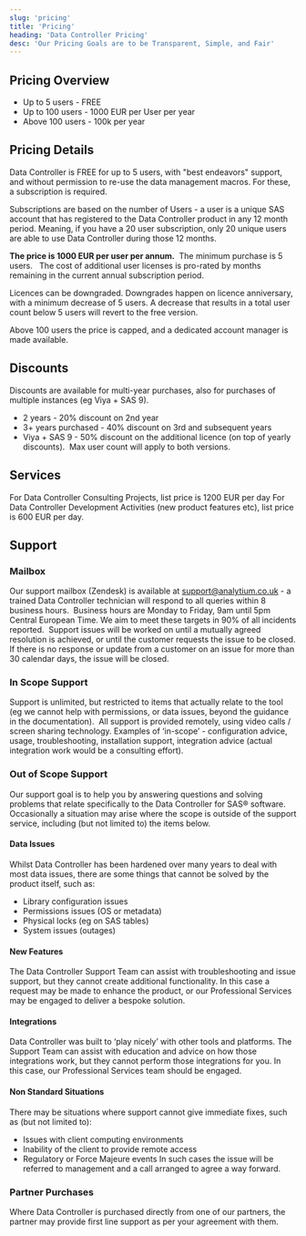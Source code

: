 ```yaml
---
slug: 'pricing'
title: 'Pricing'
heading: 'Data Controller Pricing'
desc: 'Our Pricing Goals are to be Transparent, Simple, and Fair'
---
```


## Pricing Overview

- Up to 5 users - FREE
- Up to 100 users - 1000 EUR per User per year
- Above 100 users - 100k per year

## Pricing Details

Data Controller is FREE for up to 5 users, with "best endeavors" support, and without permission to re-use the data management macros. For these, a subscription is required.

Subscriptions are based on the number of Users - a user is a unique SAS account that has registered to the Data Controller product in any 12 month period. Meaning, if you have a 20 user subscription, only 20 unique users are able to use Data Controller during those 12 months.

**The price is 1000 EUR per user per annum.**  The minimum purchase is 5 users.   The cost of additional user licenses is pro-rated by months remaining in the current annual subscription period.

Licences can be downgraded. Downgrades happen on licence anniversary, with a minimum decrease of 5 users. A decrease that results in a total user count below 5 users will revert to the free version.

Above 100 users the price is capped, and a dedicated account manager is made available.

## Discounts

Discounts are available for multi-year purchases, also for purchases of multiple instances (eg Viya + SAS 9).

- 2 years - 20% discount on 2nd year
- 3+ years purchased - 40% discount on 3rd and subsequent years
- Viya + SAS 9 - 50% discount on the additional licence (on top of yearly discounts).  Max user count will apply to both versions.

## Services

For Data Controller Consulting Projects, list price is 1200 EUR per day For Data Controller Development Activities (new product features etc), list price is 600 EUR per day.

## Support

### Mailbox

Our support mailbox (Zendesk) is available at support@analytium.co.uk - a trained Data Controller technician will respond to all queries within 8 business hours.  Business hours are Monday to Friday, 9am until 5pm Central European Time. We aim to meet these targets in 90% of all incidents reported.  Support issues will be worked on until a mutually agreed resolution is achieved, or until the customer requests the issue to be closed. If there is no response or update from a customer on an issue for more than 30 calendar days, the issue will be closed.

### In Scope Support

Support is unlimited, but restricted to items that actually relate to the tool (eg we cannot help with permissions, or data issues, beyond the guidance in the documentation).  All support is provided remotely, using video calls / screen sharing technology. Examples of ‘in-scope’ - configuration advice, usage, troubleshooting, installation support, integration advice (actual integration work would be a consulting effort).

### Out of Scope Support

Our support goal is to help you by answering questions and solving problems that relate specifically to the Data Controller for SAS® software. Occasionally a situation may arise where the scope is outside of the support service, including (but not limited to) the items below.

#### Data Issues

Whilst Data Controller has been hardened over many years to deal with most data issues, there are some things that cannot be solved by the product itself, such as:

- Library configuration issues
- Permissions issues (OS or metadata)
- Physical locks (eg on SAS tables)
- System issues (outages)

#### New Features

The Data Controller Support Team can assist with troubleshooting and issue support, but they cannot create additional functionality. In this case a request may be made to enhance the product, or our Professional Services may be engaged to deliver a bespoke solution.

#### Integrations

Data Controller was built to ‘play nicely’ with other tools and platforms. The Support Team can assist with education and advice on how those integrations work, but they cannot perform those integrations for you. In this case, our Professional Services team should be engaged.

#### Non Standard Situations

There may be situations where support cannot give immediate fixes, such as (but not limited to):

- Issues with client computing environments
- Inability of the client to provide remote access
- Regulatory or Force Majeure events In such cases the issue will be referred to management and a call arranged to agree a way forward.

### Partner Purchases

Where Data Controller is purchased directly from one of our partners, the partner may provide first line support as per your agreement with them.
